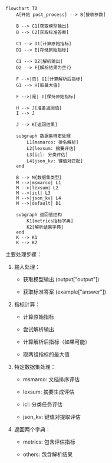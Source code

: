 ```mermaid 
flowchart TD
    A[开始 post_process] --> B[接收参数]
    
    B --> C1[获取模型输出]
    B --> C2[获取标准答案]
    
    C1 --> D1[计算原始指标]
    D1 --> E[存储原始指标]
    
    C1 --> D2[解析输出]
    D2 --> F{解析结果为空?}
    
    F -->|否| G1[计算解析后指标]
    G1 --> H[取最大值]
    
    F -->|是| I[保持原始指标]
    
    H --> J[准备返回值]
    I --> J
    
    J --> K[返回结果]
    
    subgraph 数据集特定处理
        L1[msmarco: 排名解析]
        L2[lexsum: 摘要评估]
        L3[icl: 分类评估]
        L4[json_kv: 键值对匹配]
    end
    
    B --> M{数据集类型}
    M -->|msmarco| L1
    M -->|lexsum| L2
    M -->|icl| L3
    M -->|json_kv| L4
    M -->|default| D1

    subgraph 返回值结构
        K1[metrics指标字典]
        K2[解析结果字典]
    end
    K --> K1
    K --> K2
```
主要处理步骤：

1. 输入处理：

	- 获取模型输出 (output["output"])
	
	- 获取标准答案 (example["answer"])

2. 指标计算：

	- 计算原始指标
	
	- 尝试解析输出
	
	- 计算解析后指标（如果可能）
	
	- 取两组指标的最大值

3.  特定数据集处理：

	- msmarco: 文档排序评估
	
	- lexsum: 摘要生成评估
	
	- icl: 分类任务评估
	
	- json_kv: 键值对提取评估

4.  返回两个字典：
	
	- metrics: 包含评估指标
	
	- others: 包含解析结果





